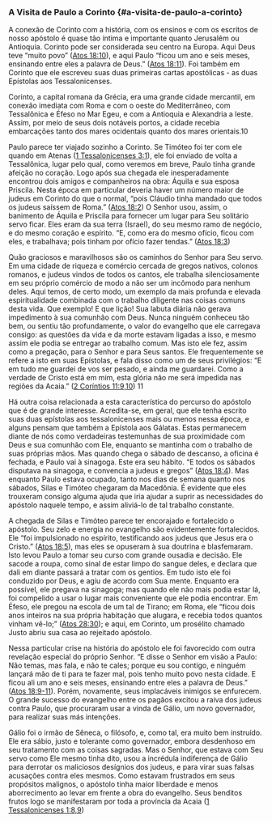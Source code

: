 ### A Visita de Paulo a Corinto {#a-visita-de-paulo-a-corinto}

A conexão de Corinto com a história, com os ensinos e com os escritos de nosso apóstolo é quase tão íntima e importante quanto Jerusalém ou Antioquia. Corinto pode ser considerada seu centro na Europa. Aqui Deus teve “muito povo” ([Atos 18:10](http://bibliaonline.com.br/acf/atos/18/10)), e aqui Paulo “ficou um ano e seis meses, ensinando entre eles a palavra de Deus.” ([Atos 18:11](http://bibliaonline.com.br/acf/atos/18/11)). Foi também em Corinto que ele escreveu suas duas primeiras cartas apostólicas - as duas Epístolas aos Tessalonicenses.

Corinto, a capital romana da Grécia, era uma grande cidade mercantil, em conexão imediata com Roma e com o oeste do Mediterrâneo, com Tessalônica e Éfeso no Mar Egeu, e com a Antioquia e Alexandria a leste. Assim, por meio de seus dois notáveis portos, a cidade recebia embarcações tanto dos mares ocidentais quanto dos mares orientais.10

Paulo parece ter viajado sozinho a Corinto. Se Timóteo foi ter com ele quando em Atenas ([1 Tessalonicenses 3:1](http://bibliaonline.com.br/acf/1ts/3/1)), ele foi enviado de volta a Tessalônica, lugar pelo qual, como veremos em breve, Paulo tinha grande afeição no coração. Logo após sua chegada ele inesperadamente encontrou dois amigos e companheiros na obra: Áquila e sua esposa Priscila. Nesta época em particular deveria haver um número maior de judeus em Corinto do que o normal, “pois Cláudio tinha mandado que todos os judeus saíssem de Roma.” ([Atos 18:2](http://bibliaonline.com.br/acf/atos/18/2)) O Senhor usou, assim, o banimento de Áquila e Priscila para fornecer um lugar para Seu solitário servo ficar. Eles eram da sua terra (Israel), do seu mesmo ramo de negócio, e do mesmo coração e espírito. “E, como era do mesmo ofício, ficou com eles, e trabalhava; pois tinham por ofício fazer tendas.” ([Atos 18:3](http://bibliaonline.com.br/acf/atos/18/3))

Quão graciosos e maravilhosos são os caminhos do Senhor para Seu servo. Em uma cidade de riqueza e comércio cercada de gregos nativos, colonos romanos, e judeus vindos de todos os cantos, ele trabalha silenciosamente em seu próprio comércio de modo a não ser um incômodo para nenhum deles. Aqui temos, de certo modo, um exemplo da mais profunda e elevada espiritualidade combinada com o trabalho diligente nas coisas comuns desta vida. Que exemplo! E que lição! Sua labuta diária não gerava impedimento à sua comunhão com Deus. Nunca ninguém conheceu tão bem, ou sentiu tão profundamente, o valor do evangelho que ele carregava consigo: as questões da vida e da morte estavam ligadas a isso, e mesmo assim ele podia se entregar ao trabalho comum. Mas isto ele fez, assim como a pregação, para o Senhor e para Seus santos. Ele frequentemente se refere a isto em suas Epístolas, e fala disso como um de seus privilégios: “E em tudo me guardei de vos ser pesado, e ainda me guardarei. Como a verdade de Cristo está em mim, esta glória não me será impedida nas regiões da Acaia.” ([2 Coríntios 11:9,10](http://bibliaonline.com.br/acf/2co/11/9,10)) 11

Há outra coisa relacionada a esta característica do percurso do apóstolo que é de grande interesse. Acredita-se, em geral, que ele tenha escrito suas duas epístolas aos tessalonicenses mais ou menos nessa época, e alguns pensam que também a Epístola aos Gálatas. Estas permanecem diante de nós como verdadeiras testemunhas de sua proximidade com Deus e sua comunhão com Ele, enquanto se mantinha com o trabalho de suas próprias mãos. Mas quando chega o sábado de descanso, a oficina é fechada, e Paulo vai à sinagoga. Este era seu hábito. “E todos os sábados disputava na sinagoga, e convencia a judeus e gregos” ([Atos 18:4](http://bibliaonline.com.br/acf/atos/18/4)). Mas enquanto Paulo estava ocupado, tanto nos dias de semana quanto nos sábados, Silas e Timóteo chegaram da Macedônia. É evidente que eles trouxeram consigo alguma ajuda que iria ajudar a suprir as necessidades do apóstolo naquele tempo, e assim aliviá-lo de tal trabalho constante.

A chegada de Silas e Timóteo parece ter encorajado e fortalecido o apóstolo. Seu zelo e energia no evangelho são evidentemente fortalecidos. Ele “foi impulsionado no espírito, testificando aos judeus que Jesus era o Cristo.” ([Atos 18:5](http://bibliaonline.com.br/acf/atos/18/5)), mas eles se opuseram à sua doutrina e blasfemaram. Isto levou Paulo a tomar seu curso com grande ousadia e decisão. Ele sacode a roupa, como sinal de estar limpo do sangue deles, e declara que dali em diante passará a tratar com os gentios. Em tudo isto ele foi conduzido por Deus, e agiu de acordo com Sua mente. Enquanto era possível, ele pregava na sinagoga; mas quando ele não mais podia estar lá, foi compelido a usar o lugar mais conveniente que ele podia encontrar. Em Éfeso, ele pregou na escola de um tal de Tirano; em Roma, ele “ficou dois anos inteiros na sua própria habitação que alugara, e recebia todos quantos vinham vê-lo;” ([Atos 28:30](http://bibliaonline.com.br/acf/atos/28/30)); e aqui, em Corinto, um prosélito chamado Justo abriu sua casa ao rejeitado apóstolo.

Nessa particular crise na história do apóstolo ele foi favorecido com outra revelação especial do próprio Senhor. “E disse o Senhor em visão a Paulo: Não temas, mas fala, e não te cales; porque eu sou contigo, e ninguém lançará mão de ti para te fazer mal, pois tenho muito povo nesta cidade. E ficou ali um ano e seis meses, ensinando entre eles a palavra de Deus.” ([Atos 18:9-11](http://bibliaonline.com.br/acf/atos/18/9-11)). Porém, novamente, seus implacáveis inimigos se enfurecem. O grande sucesso do evangelho entre os pagãos excitou a raiva dos judeus contra Paulo, que procuraram usar a vinda de Gálio, um novo governador, para realizar suas más intenções.

Gálio foi o irmão de Sêneca, o filósofo, e, como tal, era muito bem instruído. Ele era sábio, justo e tolerante como governador, embora desdenhoso em seu tratamento com as coisas sagradas. Mas o Senhor, que estava com Seu servo como Ele mesmo tinha dito, usou a incrédula indiferença de Gálio para derrotar os maliciosos desígnios dos judeus, e para virar suas falsas acusações contra eles mesmos. Como estavam frustrados em seus propósitos malignos, o apóstolo tinha maior liberdade e menos aborrecimento ao levar em frente a obra do evangelho. Seus benditos frutos logo se manifestaram por toda a província da Acaia ([1 Tessalonicenses 1:8,9](http://bibliaonline.com.br/acf/1ts/1/8,9))